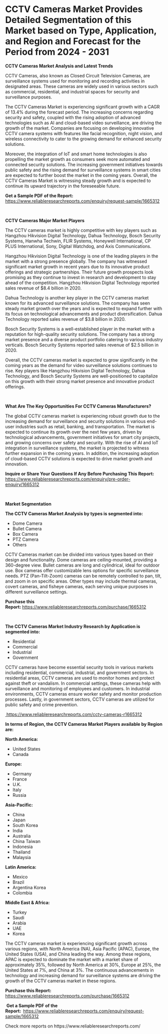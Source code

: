 <p><h1>CCTV Cameras Market Provides Detailed Segmentation of this Market based on Type, Application, and Region and Forecast for the Period from 2024 - 2031</h1></p><p><strong>CCTV Cameras Market Analysis and Latest Trends</strong></p>
<p><p>CCTV Cameras, also known as Closed Circuit Television Cameras, are surveillance systems used for monitoring and recording activities in designated areas. These cameras are widely used in various sectors such as commercial, residential, and industrial spaces for security and surveillance purposes.</p><p>The CCTV Cameras Market is experiencing significant growth with a CAGR of 13.4% during the forecast period. The increasing concerns regarding security and safety, coupled with the rising adoption of advanced technologies such as AI and cloud-based video surveillance, are driving the growth of the market. Companies are focusing on developing innovative CCTV camera systems with features like facial recognition, night vision, and wireless connectivity to cater to the growing demand for enhanced security solutions.</p><p>Moreover, the integration of IoT and smart home technologies is also propelling the market growth as consumers seek more automated and connected security solutions. The increasing government initiatives towards public safety and the rising demand for surveillance systems in smart cities are expected to further boost the market in the coming years. Overall, the CCTV Cameras Market is witnessing steady growth and is expected to continue its upward trajectory in the foreseeable future.</p></p>
<p><strong>Get a Sample PDF of the Report:&nbsp;</strong> <a href="https://www.reliableresearchreports.com/enquiry/request-sample/1665312">https://www.reliableresearchreports.com/enquiry/request-sample/1665312</a></p>
<p>&nbsp;</p>
<p><strong>CCTV Cameras Major Market Players</strong></p>
<p><p>The CCTV cameras market is highly competitive with key players such as Hangzhou Hikvision Digital Technology, Dahua Technology, Bosch Security Systems, Hanwha Techwin, FLIR Systems, Honeywell International, CP PLUS International, Sony, Digital Watchdog, and Axis Communications. </p><p>Hangzhou Hikvision Digital Technology is one of the leading players in the market with a strong presence globally. The company has witnessed significant market growth in recent years due to its innovative product offerings and strategic partnerships. Their future growth prospects look promising as they continue to invest in research and development to stay ahead of the competition. Hangzhou Hikvision Digital Technology reported sales revenue of $8.4 billion in 2020.</p><p>Dahua Technology is another key player in the CCTV cameras market known for its advanced surveillance solutions. The company has seen steady market growth over the years and is expected to expand further with its focus on technological advancements and product diversification. Dahua Technology reported sales revenue of $3.8 billion in 2020.</p><p>Bosch Security Systems is a well-established player in the market with a reputation for high-quality security solutions. The company has a strong market presence and a diverse product portfolio catering to various industry verticals. Bosch Security Systems reported sales revenue of $2.5 billion in 2020.</p><p>Overall, the CCTV cameras market is expected to grow significantly in the coming years as the demand for video surveillance solutions continues to rise. Key players like Hangzhou Hikvision Digital Technology, Dahua Technology, and Bosch Security Systems are well-positioned to capitalize on this growth with their strong market presence and innovative product offerings.</p></p>
<p>&nbsp;</p>
<p><strong>What Are The Key Opportunities For CCTV Cameras Manufacturers?</strong></p>
<p><p>The global CCTV cameras market is experiencing robust growth due to the increasing demand for surveillance and security solutions in various end-user industries such as retail, banking, and transportation. The market is expected to continue its growth over the next few years, driven by technological advancements, government initiatives for smart city projects, and growing concerns over safety and security. With the rise of AI and IoT integration in surveillance systems, the market is projected to witness further expansion in the coming years. In addition, the increasing adoption of cloud-based CCTV solutions is expected to drive market growth and innovation.</p></p>
<p><strong>Inquire or Share Your Questions If Any Before Purchasing This Report:</strong> <a href="https://www.reliableresearchreports.com/enquiry/pre-order-enquiry/1665312">https://www.reliableresearchreports.com/enquiry/pre-order-enquiry/1665312</a></p>
<p>&nbsp;</p>
<p><strong>Market Segmentation</strong></p>
<p><strong>The CCTV Cameras Market Analysis by types is segmented into:</strong></p>
<p><ul><li>Dome Camera</li><li>Bullet Camera</li><li>Box Camera</li><li>PTZ Camera</li><li>Others</li></ul></p>
<p><p>CCTV Cameras market can be divided into various types based on their design and functionality. Dome cameras are ceiling-mounted, providing a 360-degree view. Bullet cameras are long and cylindrical, ideal for outdoor use. Box cameras offer customizable lens options for specific surveillance needs. PTZ (Pan-Tilt-Zoom) cameras can be remotely controlled to pan, tilt, and zoom in on specific areas. Other types may include thermal cameras, covert cameras, and fisheye cameras, each serving unique purposes in different surveillance settings.</p></p>
<p><strong>Purchase this Report:&nbsp;</strong><a href="https://www.reliableresearchreports.com/purchase/1665312">https://www.reliableresearchreports.com/purchase/1665312</a></p>
<p>&nbsp;</p>
<p><strong>The CCTV Cameras Market Industry Research by Application is segmented into:</strong></p>
<p><ul><li>Residential</li><li>Commercial</li><li>Industrial</li><li>Government</li></ul></p>
<p><p>CCTV cameras have become essential security tools in various markets including residential, commercial, industrial, and government sectors. In residential areas, CCTV cameras are used to monitor homes and protect against theft or vandalism. In commercial settings, these cameras help with surveillance and monitoring of employees and customers. In industrial environments, CCTV cameras ensure worker safety and monitor production processes. Lastly, in government sectors, CCTV cameras are utilized for public safety and crime prevention.</p></p>
<p><a href="https://www.reliableresearchreports.com/cctv-cameras-r1665312">&nbsp;https://www.reliableresearchreports.com/cctv-cameras-r1665312</a></p>
<p><strong>In terms of Region, the CCTV Cameras Market Players available by Region are:</strong></p>
<p>
    <p> <strong> North America: </strong>
        <ul>
            <li>United States</li>
            <li>Canada</li>
        </ul>
        </p> 
    <p> <strong> Europe: </strong>
        <ul>
            <li>Germany</li>
            <li>France</li>
            <li>U.K.</li>
            <li>Italy</li>
            <li>Russia</li>
        </ul>
        </p> 
    <p> <strong> Asia-Pacific: </strong>
        <ul>
            <li>China</li>
            <li>Japan</li>
            <li>South Korea</li>
            <li>India</li>
            <li>Australia</li>
            <li>China Taiwan</li>
            <li>Indonesia</li>
            <li>Thailand</li>
            <li>Malaysia</li>
        </ul>
        </p> 
    <p> <strong> Latin America: </strong>
        <ul>
            <li>Mexico</li>
            <li>Brazil</li>
            <li>Argentina Korea</li>
            <li>Colombia</li>
        </ul>
        </p> 
    <p> <strong> Middle East & Africa: </strong>
        <ul>
            <li>Turkey</li>
            <li>Saudi</li>
            <li>Arabia</li>
            <li>UAE</li>
            <li>Korea</li>
        </ul>
    </p>
    </p>
<p><p>The CCTV cameras market is experiencing significant growth across various regions, with North America (NA), Asia Pacific (APAC), Europe, the United States (USA), and China leading the way. Among these regions, APAC is expected to dominate the market with a market share of approximately 35%, followed by North America at 30%, Europe at 25%, the United States at 7%, and China at 3%. The continuous advancements in technology and increasing demand for surveillance systems are driving the growth of the CCTV cameras market in these regions.</p></p>
<p><strong>Purchase this Report: </strong><a href="https://www.reliableresearchreports.com/purchase/1665312">https://www.reliableresearchreports.com/purchase/1665312</a></p>
<p>&nbsp;<strong>Get a Sample PDF of the Report:&nbsp;&nbsp;</strong><a href="https://www.reliableresearchreports.com/enquiry/request-sample/1665312">https://www.reliableresearchreports.com/enquiry/request-sample/1665312</a></p>
<p><strong></strong></p>
<p>Check more reports on https://www.reliableresearchreports.com/</p>